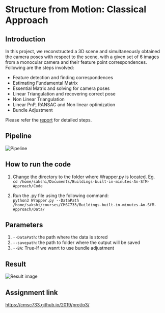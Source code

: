# Structure from Motion: Classical Approach
## Introduction
In this project, we reconstructed a 3D scene and simultaneously obtained the camera poses with respect to the scene,
with a given set of 6 images from a monocular camera and
their feature point correspondences. Following are the steps involved:
* Feature detection and finding correspondences
* Estimating Fundamental Matrix
* Essential Matrix and solving for camera poses
* Linear Triangulation and recovering correct pose
* Non Linear Triangulation
* Linear PnP, RANSAC and Non linear optimization
* Bundle Adjustment

Please refer the [report](https://github.com/sakshikakde/SFM/blob/master/Report-compressed.pdf) for detailed steps.

## Pipeline

![Pipeline](https://github.com/sakshikakde/SFM/blob/master/images/pipeline.png)


## How to run the code
1) Change the directory to the folder where Wrapper.py is located. Eg.     
        `cd /home/sakshi/Documents/Buildings-built-in-minutes-An-SfM-Approach/Code`

2) Run the .py file using the following command:    
        `python3 Wrapper.py --DataPath /home/sakshi/courses/CMSC733/Buildings-built-in-minutes-An-SfM-Approach/Data/`

## Parameters
1) `--DataPath`: the path where the data is stored
2) `--savepath`: the path to folder where the output will be saved
3) `--BA`: True-If we wanrt to use bundle adjustment

## Result

![Result image](https://github.com/sakshikakde/SFM/blob/master/images/result.png)


## Assignment link
https://cmsc733.github.io/2019/proj/p3/
